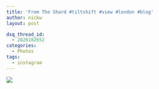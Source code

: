 ```yaml
---
title: 'From The Shard #tiltshift #view #london #blog'
author: nickw
layout: post

dsq_thread_id:
  - 2826182652
categories:
  - Photos
tags:
  - instagram
---
```

<p>
  <img class="img-responsive center-block" src='//cdn.nickwhyte.com/2014/from-the-shard.jpg'/>
</p>